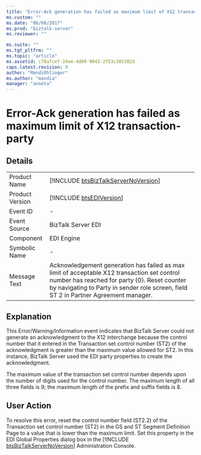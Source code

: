 ```yaml
---
title: "Error-Ack generation has failed as maximum limit of X12 transaction-party | Microsoft Docs"
ms.custom: ""
ms.date: "06/08/2017"
ms.prod: "biztalk-server"
ms.reviewer: ""

ms.suite: ""
ms.tgt_pltfrm: ""
ms.topic: "article"
ms.assetid: c78a7cef-24ae-4d09-9043-2f53c301302d
caps.latest.revision: 9
author: "MandiOhlinger"
ms.author: "mandia"
manager: "anneta"
---
```

# Error-Ack generation has failed as maximum limit of X12 transaction-party
## Details  
  
|                 |                                                                                                                                                                                                                                     |
|-----------------|-------------------------------------------------------------------------------------------------------------------------------------------------------------------------------------------------------------------------------------|
|  Product Name   |                                                                         [!INCLUDE [btsBizTalkServerNoVersion](../includes/btsbiztalkservernoversion-md.md)]                                                                         |
| Product Version |                                                                                     [!INCLUDE [btsEDIVersion](../includes/btsediversion-md.md)]                                                                                     |
|    Event ID     |                                                                                                                  -                                                                                                                  |
|  Event Source   |                                                                                                         BizTalk Server EDI                                                                                                          |
|    Component    |                                                                                                             EDI Engine                                                                                                              |
|  Symbolic Name  |                                                                                                                  -                                                                                                                  |
|  Message Text   | Acknowledgement generation has failed as max limit of acceptable X12 transaction set control number has reached for party {0}. Reset counter by navigating to Party in sender role screen, field ST 2 in Partner Agreement manager. |
  
## Explanation  
 This Error/Warning/Information event indicates that BizTalk Server could not generate an acknowledgment to the X12 interchange because the control number that it entered in the Transaction set control number (ST2) of the acknowledgment is greater than the maximum value allowed for ST2. In this instance, BizTalk Server used the EDI party properties to create the acknowledgment.  
  
 The maximum value of the transaction set control number depends upon the number of digits used for the control number. The maximum length of all three fields is 9; the maximum length of the prefix and suffix fields is 8.  
  
## User Action  
 To resolve this error, reset the control number field (ST2.2) of the Transaction set control number (ST2) in the GS and ST Segment Definition Page to a value that is lower than the maximum limit. Set this property in the EDI Global Properties dialog box in the [!INCLUDE [btsBizTalkServerNoVersion](../includes/btsbiztalkservernoversion-md.md)] Administration Console.